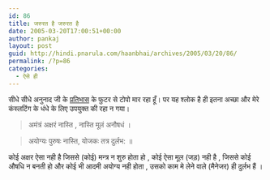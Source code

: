 ```yaml
---
id: 86
title: जरुरत है जरुरत है
date: 2005-03-20T17:00:51+00:00
author: pankaj
layout: post
guid: http://hindi.pnarula.com/haanbhai/archives/2005/03/20/86/
permalink: /?p=86
categories:
  - ऐसे ही
---
```

सीधे सीधे अनुनाद जी के [प्रतिभास](http://pratibhaas.blogspot.com) के फुटर से टोपो मार रहा हूँ। पर यह श्लोक है ही इतना अच्छा और मेरे कंस्लटिंग के धंधे के लिए उपयुक्त की रहा न गया।

> अमंत्रं अक्षरं नास्ति , नास्ति मूलं अनौषधं ।
  
> अयोग्यः पुरुषः नास्ति, योजकः तत्र दुर्लभ: ॥ 

कोई अक्षर ऐसा नही है जिससे (कोई) मन्त्र न शुरु होता हो , कोई ऐसा मूल (जड़) नही है , जिससे कोई औषधि न बनती हो और कोई भी आदमी अयोग्य नही होता , उसको काम मे लेने वाले (मैनेजर) ही दुर्लभ हैं ।
